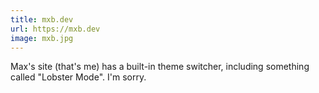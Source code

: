 ```yaml
---
title: mxb.dev
url: https://mxb.dev
image: mxb.jpg
---
```

Max's site (that's me) has a built-in theme switcher, including something called "Lobster Mode". I'm sorry.